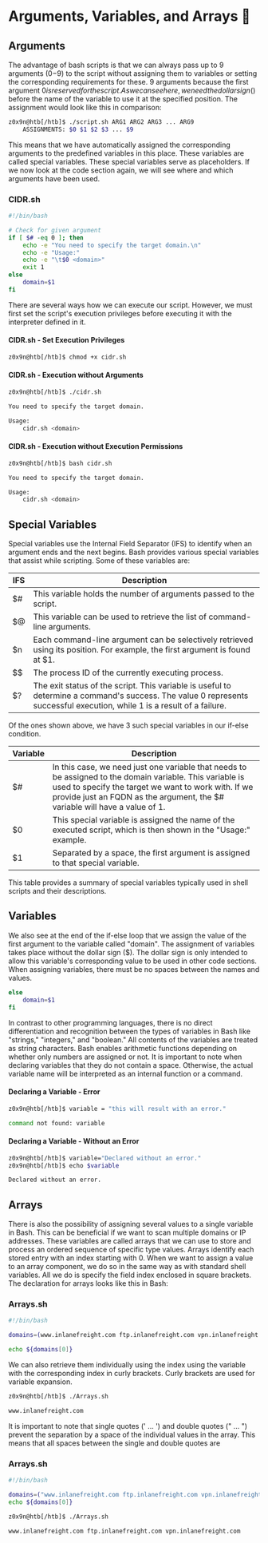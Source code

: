 # Arguments, Variables, and Arrays 📝

## Arguments

The advantage of bash scripts is that we can always pass up to 9 arguments ($0-$9) to the script without assigning them to variables or setting the corresponding requirements for these. 9 arguments because the first argument $0 is reserved for the script. As we can see here, we need the dollar sign ($) before the name of the variable to use it at the specified position. The assignment would look like this in comparison:

```bash
z0x9n@htb[/htb]$ ./script.sh ARG1 ARG2 ARG3 ... ARG9
    ASSIGNMENTS: $0 $1 $2 $3 ... $9
```

This means that we have automatically assigned the corresponding arguments to the predefined variables in this place. These variables are called special variables. These special variables serve as placeholders. If we now look at the code section again, we will see where and which arguments have been used.

### CIDR.sh

```bash
#!/bin/bash

# Check for given argument
if [ $# -eq 0 ]; then
	echo -e "You need to specify the target domain.\n"
	echo -e "Usage:"
	echo -e "\t$0 <domain>"
	exit 1
else
	domain=$1
fi
```

There are several ways how we can execute our script. However, we must first set the script's execution privileges before executing it with the interpreter defined in it.

#### CIDR.sh - Set Execution Privileges

```bash
z0x9n@htb[/htb]$ chmod +x cidr.sh
```

#### CIDR.sh - Execution without Arguments

```bash
z0x9n@htb[/htb]$ ./cidr.sh

You need to specify the target domain.

Usage:
	cidr.sh <domain>
```

#### CIDR.sh - Execution without Execution Permissions

```bash
z0x9n@htb[/htb]$ bash cidr.sh

You need to specify the target domain.

Usage:
	cidr.sh <domain>
```

## Special Variables

Special variables use the Internal Field Separator (IFS) to identify when an argument ends and the next begins. Bash provides various special variables that assist while scripting. Some of these variables are:

| IFS | Description                                                                                                                                                             |
| --- | ----------------------------------------------------------------------------------------------------------------------------------------------------------------------- |
| $#  | This variable holds the number of arguments passed to the script.                                                                                                       |
| $@  | This variable can be used to retrieve the list of command-line arguments.                                                                                               |
| $n  | Each command-line argument can be selectively retrieved using its position. For example, the first argument is found at $1.                                             |
| $$  | The process ID of the currently executing process.                                                                                                                      |
| $?  | The exit status of the script. This variable is useful to determine a command's success. The value 0 represents successful execution, while 1 is a result of a failure. |

Of the ones shown above, we have 3 such special variables in our if-else condition.

| Variable | Description                                                                                                                                                                                                                                     |
| -------- | ----------------------------------------------------------------------------------------------------------------------------------------------------------------------------------------------------------------------------------------------- |
| $#       | In this case, we need just one variable that needs to be assigned to the domain variable. This variable is used to specify the target we want to work with. If we provide just an FQDN as the argument, the $# variable will have a value of 1. |
| $0       | This special variable is assigned the name of the executed script, which is then shown in the "Usage:" example.                                                                                                                                 |
| $1       | Separated by a space, the first argument is assigned to that special variable.                                                                                                                                                                  |

This table provides a summary of special variables typically used in shell scripts and their descriptions.

## Variables

We also see at the end of the if-else loop that we assign the value of the first argument to the variable called "domain". The assignment of variables takes place without the dollar sign ($). The dollar sign is only intended to allow this variable's corresponding value to be used in other code sections. When assigning variables, there must be no spaces between the names and values.

```bash
else
	domain=$1
fi
```

In contrast to other programming languages, there is no direct differentiation and recognition between the types of variables in Bash like "strings," "integers," and "boolean." All contents of the variables are treated as string characters. Bash enables arithmetic functions depending on whether only numbers are assigned or not. It is important to note when declaring variables that they do not contain a space. Otherwise, the actual variable name will be interpreted as an internal function or a command.

#### Declaring a Variable - Error

```bash
z0x9n@htb[/htb]$ variable = "this will result with an error."

command not found: variable
```

#### Declaring a Variable - Without an Error

```bash
z0x9n@htb[/htb]$ variable="Declared without an error."
z0x9n@htb[/htb]$ echo $variable

Declared without an error.
```

## Arrays

There is also the possibility of assigning several values to a single variable in Bash. This can be beneficial if we want to scan multiple domains or IP addresses. These variables are called arrays that we can use to store and process an ordered sequence of specific type values. Arrays identify each stored entry with an index starting with 0. When we want to assign a value to an array component, we do so in the same way as with standard shell variables. All we do is specify the field index enclosed in square brackets. The declaration for arrays looks like this in Bash:

### Arrays.sh

```bash
#!/bin/bash

domains=(www.inlanefreight.com ftp.inlanefreight.com vpn.inlanefreight.com www2.inlanefreight.com)

echo ${domains[0]}
```

We can also retrieve them individually using the index using the variable with the corresponding index in curly brackets. Curly brackets are used for variable expansion.

```bash
z0x9n@htb[/htb]$ ./Arrays.sh

www.inlanefreight.com
```

It is important to note that single quotes (' ... ') and double quotes (" ... ") prevent the separation by a space of the individual values in the array. This means that all spaces between the single and double quotes are

### Arrays.sh

```bash
#!/bin/bash

domains=("www.inlanefreight.com ftp.inlanefreight.com vpn.inlanefreight.com" www2.inlanefreight.com)
echo ${domains[0]}
```

```bash
z0x9n@htb[/htb]$ ./Arrays.sh

www.inlanefreight.com ftp.inlanefreight.com vpn.inlanefreight.com
```
